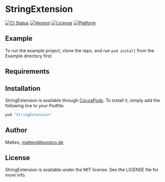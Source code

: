 # StringExtension

[![CI Status](http://img.shields.io/travis/Matteo/StringExtension.svg?style=flat)](https://travis-ci.org/Matteo/StringExtension)
[![Version](https://img.shields.io/cocoapods/v/StringExtension.svg?style=flat)](http://cocoapods.org/pods/StringExtension)
[![License](https://img.shields.io/cocoapods/l/StringExtension.svg?style=flat)](http://cocoapods.org/pods/StringExtension)
[![Platform](https://img.shields.io/cocoapods/p/StringExtension.svg?style=flat)](http://cocoapods.org/pods/StringExtension)

## Example

To run the example project, clone the repo, and run `pod install` from the Example directory first.

## Requirements

## Installation

StringExtension is available through [CocoaPods](http://cocoapods.org). To install
it, simply add the following line to your Podfile:

```ruby
pod "StringExtension"
```

## Author

Matteo, matteo@boostco.de

## License

StringExtension is available under the MIT license. See the LICENSE file for more info.

